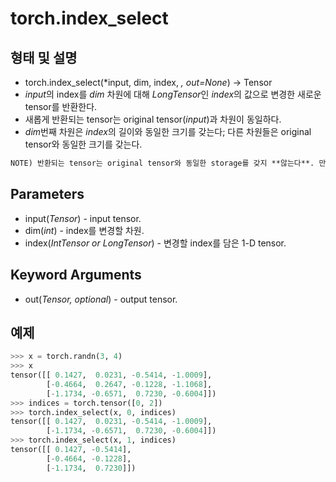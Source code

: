 # torch.index_select
## 형태 및 설명
* torch.index_select(*input, dim, index, *, out=None*) → Tensor
* *input*의 index를 *dim* 차원에 대해 *LongTensor*인 *index*의 값으로 변경한 새로운 tensor를 반환한다.
* 새롭게 반환되는 tensor는 original tensor(*input*)과 차원이 동일하다.
* *dim*번째 차원은 *index*의 길이와 동일한 크기를 갖는다; 다른 차원들은 original tensor와 동일한 크기를 갖는다.

```md
NOTE) 반환되는 tensor는 original tensor와 동일한 storage를 갖지 **않는다**. 만약 *out*이 예상된 shape와 맞지 않다면, 올바른 shape로 아무 말없이(silently) 변환하고, 필요한 경우 storage를 재 할당한다.
```

## Parameters
* input(*Tensor*) - input tensor.
* dim(*int*) - index를 변경할 차원.
* index(*IntTensor or LongTensor*) - 변경할 index를 담은 1-D tensor.

## Keyword Arguments
* out(*Tensor, optional*) - output tensor.

## 예제
```python
>>> x = torch.randn(3, 4)
>>> x
tensor([[ 0.1427,  0.0231, -0.5414, -1.0009],
        [-0.4664,  0.2647, -0.1228, -1.1068],
        [-1.1734, -0.6571,  0.7230, -0.6004]])
>>> indices = torch.tensor([0, 2])
>>> torch.index_select(x, 0, indices)
tensor([[ 0.1427,  0.0231, -0.5414, -1.0009],
        [-1.1734, -0.6571,  0.7230, -0.6004]])
>>> torch.index_select(x, 1, indices)
tensor([[ 0.1427, -0.5414],
        [-0.4664, -0.1228],
        [-1.1734,  0.7230]])
```